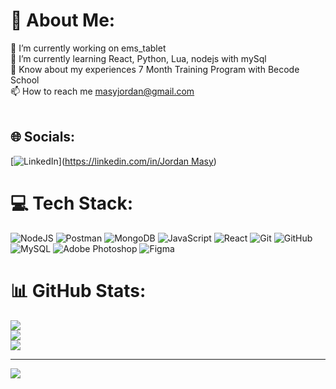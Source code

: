 # 💫 About Me:
🔭 I’m currently working on ems_tablet<br>🌱 I’m currently learning  React, Python, Lua, nodejs with mySql<br>📄 Know about my experiences 7 Month Training Program with Becode School<br>📫 How to reach me masyjordan@gmail.com<br><br>


## 🌐 Socials:
[![LinkedIn](https://img.shields.io/badge/LinkedIn-%230077B5.svg?logo=linkedin&logoColor=white)]([https://linkedin.com/in/Jordan Masy](https://www.linkedin.com/in/jordan-masy/)) 

# 💻 Tech Stack:
![NodeJS](https://img.shields.io/badge/node.js-6DA55F?style=for-the-badge&logo=node.js&logoColor=white) ![Postman](https://img.shields.io/badge/Postman-FF6C37?style=for-the-badge&logo=postman&logoColor=white) ![MongoDB](https://img.shields.io/badge/MongoDB-%234ea94b.svg?style=for-the-badge&logo=mongodb&logoColor=white) ![JavaScript](https://img.shields.io/badge/javascript-%23323330.svg?style=for-the-badge&logo=javascript&logoColor=%23F7DF1E) ![React](https://img.shields.io/badge/react-%2320232a.svg?style=for-the-badge&logo=react&logoColor=%2361DAFB) ![Git](https://img.shields.io/badge/git-%23F05033.svg?style=for-the-badge&logo=git&logoColor=white) ![GitHub](https://img.shields.io/badge/github-%23121011.svg?style=for-the-badge&logo=github&logoColor=white) ![MySQL](https://img.shields.io/badge/mysql-4479A1.svg?style=for-the-badge&logo=mysql&logoColor=white) ![Adobe Photoshop](https://img.shields.io/badge/adobe%20photoshop-%2331A8FF.svg?style=for-the-badge&logo=adobe%20photoshop&logoColor=white) ![Figma](https://img.shields.io/badge/figma-%23F24E1E.svg?style=for-the-badge&logo=figma&logoColor=white)
# 📊 GitHub Stats:
![](https://github-readme-stats.vercel.app/api?username=MJordanBecode&theme=gruvbox&hide_border=false&include_all_commits=true&count_private=true)<br/>
![](https://github-readme-streak-stats.herokuapp.com/?user=MJordanBecode&theme=gruvbox&hide_border=false)<br/>
![](https://github-readme-stats.vercel.app/api/top-langs/?username=MJordanBecode&theme=gruvbox&hide_border=false&include_all_commits=true&count_private=true&layout=compact)

---
[![](https://visitcount.itsvg.in/api?id=MJordanBecode&icon=0&color=1)](https://visitcount.itsvg.in)

<!-- Proudly created with GPRM ( https://gprm.itsvg.in ) -->
